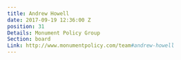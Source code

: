 ```yaml
---
title: Andrew Howell
date: 2017-09-19 12:36:00 Z
position: 31
Details: Monument Policy Group
Section: board
Link: http://www.monumentpolicy.com/team#andrew-howell
---
```


